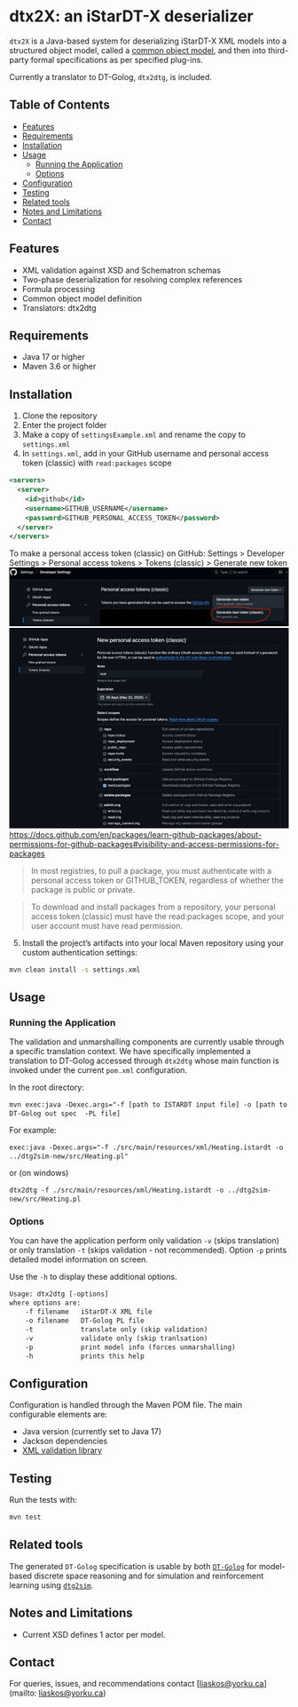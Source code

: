 # dtx2X: an iStarDT-X deserializer

`dtx2X` is a Java-based system for deserializing iStarDT-X XML models into a structured object model, called a [common object model](https://github.com/cmg-yorku/dtx2X/tree/main/docs/images/CommonObjectModel.png), and then into third-party formal specifications as per specified plug-ins. 

Currently a translator to DT-Golog, `dtx2dtg`, is included.

## Table of Contents
* [Features](#features)
* [Requirements](#requirements)
* [Installation](#installation)
* [Usage](#usage)
  * [Running the Application](#running-the-application)
  * [Options](#options)
* [Configuration](#configuration)
* [Testing](#testing)
* [Related tools](#related-tools)
* [Notes and Limitations](#notes-and-limitations)
* [Contact](#contact)


## Features

- XML validation against XSD and Schematron schemas
- Two-phase deserialization for resolving complex references
- Formula processing
- Common object model definition
- Translators: dtx2dtg

## Requirements

- Java 17 or higher
- Maven 3.6 or higher

## Installation

1. Clone the repository
2. Enter the project folder
3. Make a copy of `settingsExample.xml` and rename the copy to `settings.xml`
4. In `settings.xml`, add in your GitHub username and personal access token (classic) with `read:packages` scope
```xml
<servers>
  <server>
    <id>github</id>
    <username>GITHUB_USERNAME</username>
    <password>GITHUB_PERSONAL_ACCESS_TOKEN</password>
  </server>
</servers>
```

To make a personal access token (classic) on GitHub: Settings > Developer Settings > Personal access tokens > Tokens (classic) > Generate new token
![img.png](docs/images/generate_token.png)
![img.png](docs/images/personal_access_token.png)
https://docs.github.com/en/packages/learn-github-packages/about-permissions-for-github-packages#visibility-and-access-permissions-for-packages
> In most registries, to pull a package, you must authenticate with a personal access token or GITHUB_TOKEN, regardless of whether the package is public or private.

> To download and install packages from a repository, your personal access token (classic) must have the read:packages scope, and your user account must have read permission.
5. Install the project’s artifacts into your local Maven repository using your custom authentication settings:

```bash
mvn clean install -s settings.xml
```

<!-- 
6. To run the main application (IStarTApplication), run:

```bash
mvn exec:java
```
-->

## Usage

### Running the Application

The validation and unmarshalling components are currently usable through a specific translation context. We have specifically implemented a translation to DT-Golog accessed through `dtx2dtg` whose main function is invoked under the current `pom.xml` configuration.

In the root directory:
```
mvn exec:java -Dexec.args="-f [path to ISTARDT input file] -o [path to DT-Golog out spec  -PL file]
```

For example:

```
exec:java -Dexec.args="-f ./src/main/resources/xml/Heating.istardt -o ../dtg2sim-new/src/Heating.pl"
```

or (on windows)
```
dtx2dtg -f ./src/main/resources/xml/Heating.istardt -o ../dtg2sim-new/src/Heating.pl
```

### Options

You can have the application perform only validation `-v` (skips translation)  or only translation `-t` (skips validation - not recommended). Option `-p` prints detailed model information on screen.

Use the `-h` to display these additional options. 

```
Usage: dtx2dtg [-options]
where options are:
    -f filename   iStarDT-X XML file
    -o filename   DT-Golog PL file
	-t            translate only (skip validation)
    -v            validate only (skip tranlsation)
    -p            print model info (forces unmarshalling)
    -h            prints this help
```


<!--
The main application reads an XML file, validates it against both XSD and Schematron schemas, and prints model information:



```bash
mvn exec:java
```

This will use the default XML file specified in `IStarTApplication.java` (figure1a_fixed2.xml).

To use different input files, you'll need to modify the file path constants in `IStarTApplication.java`:
```java
public class IStarTApplication {

  private static final String XSD_SCHEMA_PATH = "src/main/resources/xsd/istar-rl-schema_v3.xsd";
  private static final String SCHEMATRON_SCHEMA_PATH = "src/main/resources/schematron/istar-rl-schematron3.sch";
  private static final String XML_FILE_PATH = "src/main/resources/xml/figure1a_fixed2.xml";
  // ...
}
```

## Project Structure

```
.
├── README.md
├── pom.xml
├── settingsExample.xml
├── .gitignore
├── docs
   ├── README.md
   ├── bnf_grammar.md
   ├── domain_model_uml.md
   ├── domain_model_uml.png
   ├── domain_model_uml.uml
   ├── images
   ├── sequence_diagram_deserialization_system.md
   └── xml_uml.md
├── src
   ├── main
     ├── java
        └── ca
          └── yorku
            └── cmg
              └── istardt
                └── xmlparser
                  ├── IStarTApplication.java  # Main application
                  ├── XmlValidation.java
                  ├── objects         # Domain model
                    ├── ANDOperator.java
                    ├── Actor.java
                    ├── Atom.java
                    ├── Condition.java
                    ...
                  └── xml
                    ├── IStarUnmarshaller.java
                    ├── ReferenceResolver.java
                    ├── deserializers
                      ├── ActorDeserializer.java
                      ├── BaseDeserializer.java
                      ...
                    ├── formula
                      ├── FormulaNodeVisitor.java
                      └── FormulaNodeVisitorImpl.java
                    ├── processing
                      └── ReferenceProcessor.java
                    └── utils
                      └── DeserializerUtils.java
     └── resources
       ├── schematron
       ├── textualRep_figure1a.txt
       ├── textualRep_figure1b.txt
       ├── xml
       └── xsd
   └── test
     ├── java
       └── ca
         └── yorku
           └── cmg
             └── istardt
               └── xmlparser
                 └── IStarUnmarshallerTest.java
     └── resources
       ├── schematron
       ├── xml
       └── xsd
```

## Architecture

The system has the following main components:

1. **Validation**: XML validation against schemas
2. **Unmarshalling**: Conversion of XML to Java objects
3. **Reference Resolution**: Establishing relationships between objects
--> 
## Configuration

Configuration is handled through the Maven POM file. The main configurable elements are:

- Java version (currently set to Java 17)
- Jackson dependencies
- [XML validation library](https://github.com/nina2dv/xml-validation)

## Testing

Run the tests with:

```bash
mvn test
```

## Related tools

The generated ``DT-Golog`` specification is usable by both [`DT-Golog`](https://www.cs.ryerson.ca/~mes/publications/mainLetter.pdf) for model-based discrete space reasoning and for simulation and reinforcement learning using [`dtg2sim`](https://github.com/cmg-yorku/dtg2sim).

## Notes and Limitations

- Current XSD defines 1 actor per model.

## Contact
For queries, issues, and recommendations contact [liaskos@yorku.ca](mailto: liaskos@yorku.ca)